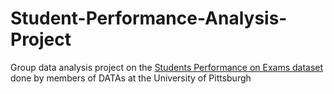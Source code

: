 # Student-Performance-Analysis-Project

Group data analysis project on the [Students Performance on Exams dataset](https://www.kaggle.com/spscientist/students-performance-in-exams) done by members of DATAs at the University of Pittsburgh


